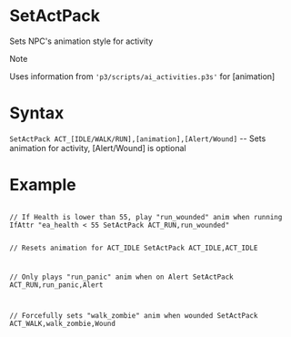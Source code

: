 # SetActPack

Sets NPC's animation style for activity

<div class="admonition note">
<p class="admonition-title">Note</p>
<p>Uses information from <code>'p3/scripts/ai_activities.p3s'</code> for [animation]</p>
</div>


<h1>Syntax</h1>
<p><code class="language-js">SetActPack ACT_[IDLE/WALK/RUN],[animation],[Alert/Wound]</code> -- Sets animation for activity, [Alert/Wound] is optional
<h1>Example</h1>
<pre><code class="language-js">
// If Health is lower than 55, play "run_wounded" anim when running
IfAttr "ea_health < 55 SetActPack ACT_RUN,run_wounded"

// Resets animation for ACT_IDLE
SetActPack ACT_IDLE,ACT_IDLE

// Only plays "run_panic" anim when on Alert
SetActPack ACT_RUN,run_panic,Alert

// Forcefully sets "walk_zombie" anim when wounded
SetActPack ACT_WALK,walk_zombie,Wound
</code></pre>